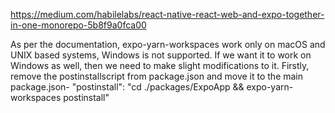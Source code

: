 https://medium.com/habilelabs/react-native-react-web-and-expo-together-in-one-monorepo-5b8f9a0fca00

As per the documentation, expo-yarn-workspaces work only on macOS and UNIX based systems, Windows is not supported.
If we want it to work on Windows as well, then we need to make slight modifications to it.
Firstly, remove the postinstallscript from package.json and move it to the main package.json-
"postinstall": "cd ./packages/ExpoApp && expo-yarn-workspaces postinstall"
